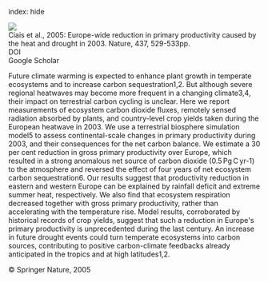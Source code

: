 index: hide

<div class="Citation">
    <div class="Citation-thumb CitationThumb-linked"  data-href="https://doi.org/10.1038/nature03972">
      <img src="https://static.claimspace.cloud/climate-study-static/refs/thumbs/6/Ciais_et_al_2005-thumb.png" />
    </div>

  <div class="Citation-body">
    <div class="Citation-text">Ciais et al., 2005: Europe-wide reduction in primary productivity caused by the heat and drought in 2003. <span class="Article-journal">Nature, </span><span class="Article-volume">437, </span>529-533pp.</div>
    <div class="Citation-links">
      <div class="CitationLink" data-href="https://doi.org/10.1038/nature03972">
        <div class="CitationLink-icon CitationLink-Doi"></div>
        <div class="CitationLink-text">DOI</div>
      </div>
      <div class="CitationLink" data-href="https://scholar.google.com/scholar?q=10.1038/nature03972">
        <div class="CitationLink-icon CitationLink-Scholar"></div>
        <div class="CitationLink-text">Google Scholar</div>
      </div>
    </div>
  </div>
</div>

Future climate warming is expected to enhance plant growth in temperate ecosystems and to increase carbon sequestration1,2. But although severe regional heatwaves may become more frequent in a changing climate3,4, their impact on terrestrial carbon cycling is unclear. Here we report measurements of ecosystem carbon dioxide fluxes, remotely sensed radiation absorbed by plants, and country-level crop yields taken during the European heatwave in 2003. We use a terrestrial biosphere simulation model5 to assess continental-scale changes in primary productivity during 2003, and their consequences for the net carbon balance. We estimate a 30 per cent reduction in gross primary productivity over Europe, which resulted in a strong anomalous net source of carbon dioxide (0.5 Pg C yr-1) to the atmosphere and reversed the effect of four years of net ecosystem carbon sequestration6. Our results suggest that productivity reduction in eastern and western Europe can be explained by rainfall deficit and extreme summer heat, respectively. We also find that ecosystem respiration decreased together with gross primary productivity, rather than accelerating with the temperature rise. Model results, corroborated by historical records of crop yields, suggest that such a reduction in Europe's primary productivity is unprecedented during the last century. An increase in future drought events could turn temperate ecosystems into carbon sources, contributing to positive carbon-climate feedbacks already anticipated in the tropics and at high latitudes1,2.

<div class="Citation-copy">
&copy; Springer Nature, 2005
</div>